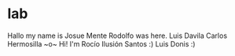 # lab

Hallo my name is Josue Mente
Rodolfo was here.
Luis Davila
Carlos Hermosilla ~o~
Hi! I'm Rocío Ilusión Santos :)
Luis Donis :)  

